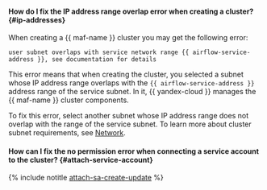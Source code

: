 #### How do I fix the IP address range overlap error when creating a cluster? {#ip-addresses}

When creating a {{ maf-name }} cluster you may get the following error:

```text
user subnet overlaps with service network range {{ airflow-service-address }}, see documentation for details
```

This error means that when creating the cluster, you selected a subnet whose IP address range overlaps with the `{{ airflow-service-address }}` address range of the service subnet. In it, {{ yandex-cloud }} manages the {{ maf-name }} cluster components.

To fix this error, select another subnet whose IP address range does not overlap with the range of the service subnet. To learn more about cluster subnet requirements, see [Network](../../managed-airflow/concepts/network.md#subnet-requirements).

#### How can I fix the no permission error when connecting a service account to the cluster? {#attach-service-account}

{% include notitle [attach-sa-create-update](../attach-sa-create-update.md) %}
